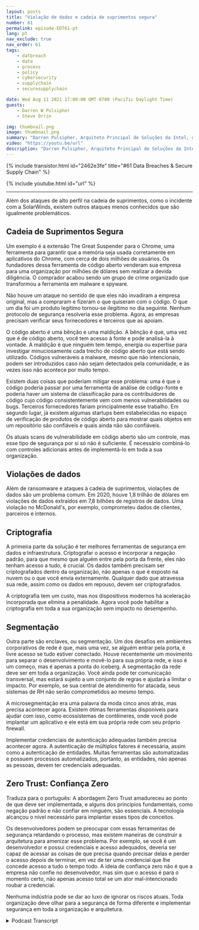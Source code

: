 ```yaml
---
layout: posts
title: "Violação de dados e cadeia de suprimentos segura"
number: 61
permalink: episode-EDT61-pt
lang: pt
nav_exclude: true
nav_order: 61
tags:
    - datbreach
    - data
    - process
    - policy
    - cybersecurity
    - supplychain
    - securesupplychain

date: Wed Aug 11 2021 17:00:00 GMT-0700 (Pacific Daylight Time)
guests:
    - Darren W Pulsipher
    - Steve Orrin

img: thumbnail.png
image: thumbnail.png
summary: "Darren Pulsipher, Arquiteto Principal de Soluções da Intel, discute violações de dados e cadeia de suprimentos segura com o convidado frequente Steve Orrin, CTO da Intel Federal."
video: "https://youtu.be/url"
description: "Darren Pulsipher, Arquiteto Principal de Soluções da Intel, discute violações de dados e cadeia de suprimentos segura com o convidado frequente Steve Orrin, CTO da Intel Federal."
---
```


<div>
{% include transistor.html id="2462e3fe" title="#61 Data Breaches & Secure Supply Chain" %}

{% include youtube.html id="url" %}
</div>

---

Além dos ataques de alto perfil na cadeia de suprimentos, como o incidente com a SolarWinds, existem outros ataques menos conhecidos que são igualmente problemáticos.

## Cadeia de Suprimentos Segura

Um exemplo é a extensão The Great Suspender para o Chrome, uma ferramenta para garantir que a memória seja usada corretamente em aplicativos do Chrome, com cerca de dois milhões de usuários. Os fundadores dessa ferramenta de código aberto venderam sua empresa para uma organização por milhões de dólares sem realizar a devida diligência. O comprador acabou sendo um grupo de crime organizado que transformou a ferramenta em malware e spyware.

Não houve um ataque no sentido de que eles não invadiram a empresa original, mas a compraram e fizeram o que quiseram com o código. O que um dia foi um produto legítimo tornou-se ilegítimo no dia seguinte. Nenhum protocolo de segurança resolveria esse problema. Agora, as empresas precisam verificar seus fornecedores e terceiros que as apoiam.

O código aberto é uma bênção e uma maldição. A bênção é que, uma vez que é de código aberto, você tem acesso à fonte e pode analisá-la à vontade. A maldição é que ninguém tem tempo, energia ou expertise para investigar minuciosamente cada trecho de código aberto que está sendo utilizado. Códigos vulneráveis a malware, mesmo que não intencionais, podem ser introduzidos caso não sejam detectados pela comunidade, e às vezes isso não acontece por muito tempo.

Existem duas coisas que poderiam mitigar esse problema: uma é que o código poderia passar por uma ferramenta de análise de código-fonte e poderia haver um sistema de classificação para os contribuidores de código cujo código consistentemente vem com menos vulnerabilidades ou bugs. Terceiros fornecedores fariam principalmente esse trabalho. Em segundo lugar, já existem algumas startups bem estabelecidas no espaço de verificação de produtos de código aberto para mostrar quais objetos em um repositório são confiáveis e quais ainda não são confiáveis.

Os atuais scans de vulnerabilidade em código aberto são um controle, mas esse tipo de segurança por si só não é suficiente. É necessário combiná-lo com controles adicionais antes de implementá-lo em toda a sua organização.

## Violações de dados

Além de ransomware e ataques à cadeia de suprimentos, violações de dados são um problema comum. Em 2020, houve 1,8 trilhão de dólares em violações de dados extraídos em 7,8 bilhões de registros de dados. Uma violação no McDonald's, por exemplo, comprometeu dados de clientes, parceiros e internos.

## Criptografia

A primeira parte da solução é ter melhores ferramentas de segurança em dados e infraestrutura. Criptografar o acesso e incorporar a negação padrão, para que mesmo que alguém entre pela porta da frente, eles não tenham acesso a tudo, é crucial. Os dados também precisam ser criptografados dentro da organização, não apenas o que é exposto na nuvem ou o que você envia externamente. Qualquer dado que atravessa sua rede, assim como os dados em repouso, devem ser criptografados.

A criptografia tem um custo, mas nos dispositivos modernos há aceleração incorporada que elimina a penalidade. Agora você pode habilitar a criptografia em toda a sua organização sem impacto no desempenho.

## Segmentação

Outra parte são enclaves, ou segmentação. Um dos desafios em ambientes corporativos de rede é que, mais uma vez, se alguém entrar pela porta, é livre acesso se tudo estiver conectado. Houve recentemente um movimento para separar o desenvolvimento e movê-lo para sua própria rede, e isso é um começo, mas é apenas a ponta do iceberg. A segmentação da rede deve ser em toda a organização. Você ainda pode ter comunicação transversal, mas estará sujeito a um conjunto de regras e ajudará a limitar o impacto. Por exemplo, se sua central de atendimento for atacada, seus sistemas de RH não serão comprometidos ao mesmo tempo.

A microsegmentação era uma palavra da moda cinco anos atrás, mas precisa acontecer agora. Existem ótimas ferramentas disponíveis para ajudar com isso, como ecossistemas de contêineres, onde você pode implantar um aplicativo e ele está em sua própria rede com seu próprio firewall.

Implementar credenciais de autenticação adequadas também precisa acontecer agora. A autenticação de múltiplos fatores é necessária, assim como a autenticação de entidades. Muitas ferramentas são automatizadas e possuem processos automatizados, portanto, as entidades, não apenas as pessoas, devem ter credenciais adequadas.

## Zero Trust: Confiança Zero

Traduza para o português: A abordagem Zero Trust amadureceu ao ponto de que deve ser implementada, e alguns dos princípios fundamentais, como negação padrão e não confiar em ninguém, são essenciais. A tecnologia alcançou o nível necessário para implantar esses tipos de conceitos.

Os desenvolvedores podem se preocupar com essas ferramentas de segurança retardando o processo, mas existem maneiras de construir a arquitetura para amenizar esse problema. Por exemplo, se você é um desenvolvedor e possui credenciais e acesso adequados, deveria ser capaz de acessar as coisas de que precisa quando precisar delas e perder o acesso depois de terminar, em vez de ter uma credencial que lhe concede acesso a tudo o tempo todo. A ideia de confiança zero não é que a empresa não confie no desenvolvedor, mas sim que o acesso é para o momento certo, não apenas acesso total se um ator mal-intencionado roubar a credencial.

Nenhuma indústria pode se dar ao luxo de ignorar os riscos atuais. Toda organização deve olhar para a segurança de forma diferente e implementar segurança em toda a organização e arquitetura.



<details>
<summary> Podcast Transcript </summary>

<p></p>

</details>
